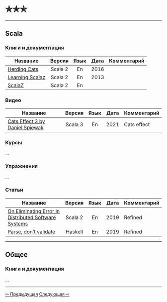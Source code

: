# &#10031;&#10031;&#10031;

--- 

## Scala

### Книги и документация

| Название                                               |  Версия  | Язык | Дата | Комментарий |
|--------------------------------------------------------|:--------:|:----:|------|-------------|
| [Herding Cats](https://eed3si9n.com/herding-cats)      | Scala 2  |  En  | 2016 |             |
| [Learning Scalaz](http://eed3si9n.com/learning-scalaz) | Scala 2  |  En  | 2013 |             |
| [ScalaZ](https://scalaz.github.io/7)                   | Scala 2  |  En  |      |             |

### Видео

| Название                                                                       |  Версия  | Язык | Дата | Комментарий |
|--------------------------------------------------------------------------------|:--------:|:----:|------|-------------|
| [Cats Effect 3 by Daniel Spiewak](https://www.youtube.com/watch?v=KZtVBtOrP50) | Scala 3  |  En  | 2021 | Cats effect |

### Курсы

...

### Упражнения

...

### Статьи

| Название                                                                                                                                 |  Версия  | Язык | Дата | Комментарий |
|------------------------------------------------------------------------------------------------------------------------------------------|:--------:|:----:|------|-------------|
| [On Eliminating Error in Distributed Software Systems](https://blog.colinbreck.com/on-eliminating-error-in-distributed-software-systems) | Scala 2  |  En  | 2019 | Refined     |
| [Parse, don’t validate](https://lexi-lambda.github.io/blog/2019/11/05/parse-don-t-validate)                                              | Haskell  |  En  | 2019 | Refined     |

--- 

## Общее

### Книги и документация

...

---

<div>
    <a href="two_stars">&#8678; Предыдущая</a>
    <a href="four_stars">Следующая &#8680;</a>
</div>
